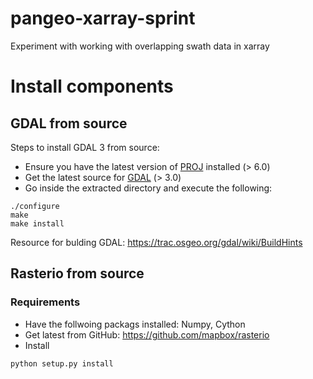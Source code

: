 # pangeo-xarray-sprint
Experiment with working with overlapping swath data in xarray


# Install components
## GDAL from source

Steps to install GDAL 3 from source:
- Ensure you have the latest version of [PROJ](https://proj.org/install.html) installed (> 6.0)
- Get the latest source for [GDAL](https://gdal.org/download.html) (> 3.0)
- Go inside the extracted directory and execute the following:
```shell script
./configure
make
make install
```

Resource for bulding GDAL: https://trac.osgeo.org/gdal/wiki/BuildHints

## Rasterio from source

### Requirements
- Have the follwoing packags installed: Numpy, Cython
- Get latest from GitHub: https://github.com/mapbox/rasterio
- Install
```
python setup.py install
```
